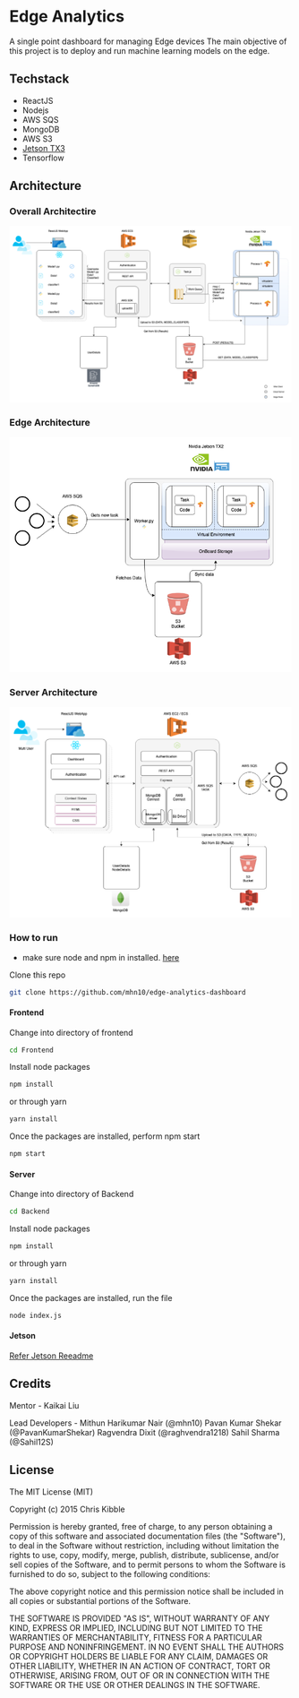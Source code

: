 # Edge Analytics
A single point dashboard for managing Edge devices
The main objective of this project is to deploy and run machine learning models on the edge.


## Techstack 
* ReactJS
* Nodejs
* AWS SQS
* MongoDB
* AWS S3
* [Jetson TX3](https://devblogs.nvidia.com/jetson-tx2-delivers-twice-intelligence-edge/) 
* Tensorflow
  
## Architecture
### Overall Architectire
![Architecture Diagram](https://github.com/mhn10/edge-analytics-dashboard/blob/master/readme_assets/Edge_analytics_arch.png)

### Edge Architecture
![Edge Architecture](https://github.com/mhn10/edge-analytics-dashboard/blob/master/readme_assets/Edge.png)

### Server Architecture
![Server Architecture](https://github.com/mhn10/edge-analytics-dashboard/blob/master/readme_assets/Frontend.png)
### How to run
* make sure node and npm in installed. [here](https://nodejs.org/en/)

Clone this repo 
```bash 
git clone https://github.com/mhn10/edge-analytics-dashboard
```

#### Frontend
Change into directory of frontend
```bash
cd Frontend
```
Install node packages 
```bash
npm install
```
or through yarn
```bash
yarn install
```
Once the packages are installed, perform npm start
```bash
npm start
```

#### Server
Change into directory of Backend
```bash
cd Backend
```
Install node packages 
```bash
npm install
```
or through yarn
```bash
yarn install
```
Once the packages are installed, run the file
```bash
node index.js
```

#### Jetson
[Refer Jetson Reeadme](https://github.com/mhn10/edge-analytics-dashboard/blob/master/Jetson/Readme.md)

## Credits
Mentor - Kaikai Liu

Lead Developers - 
Mithun Harikumar Nair (@mhn10)
Pavan Kumar Shekar (@PavanKumarShekar)
Ragvendra Dixit (@raghvendra1218)
Sahil Sharma (@Sahil12S)

 
## License
 
The MIT License (MIT)

Copyright (c) 2015 Chris Kibble

Permission is hereby granted, free of charge, to any person obtaining a copy of this software and associated documentation files (the "Software"), to deal in the Software without restriction, including without limitation the rights to use, copy, modify, merge, publish, distribute, sublicense, and/or sell copies of the Software, and to permit persons to whom the Software is furnished to do so, subject to the following conditions:

The above copyright notice and this permission notice shall be included in all copies or substantial portions of the Software.

THE SOFTWARE IS PROVIDED "AS IS", WITHOUT WARRANTY OF ANY KIND, EXPRESS OR IMPLIED, INCLUDING BUT NOT LIMITED TO THE WARRANTIES OF MERCHANTABILITY, FITNESS FOR A PARTICULAR PURPOSE AND NONINFRINGEMENT. IN NO EVENT SHALL THE AUTHORS OR COPYRIGHT HOLDERS BE LIABLE FOR ANY CLAIM, DAMAGES OR OTHER LIABILITY, WHETHER IN AN ACTION OF CONTRACT, TORT OR OTHERWISE, ARISING FROM, OUT OF OR IN CONNECTION WITH THE SOFTWARE OR THE USE OR OTHER DEALINGS IN THE SOFTWARE.